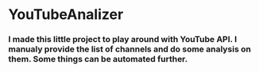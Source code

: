 # YouTubeAnalizer
### I made this little project to play around with YouTube API. I manualy provide the list of channels and do some analysis on them. Some things can be automated further.